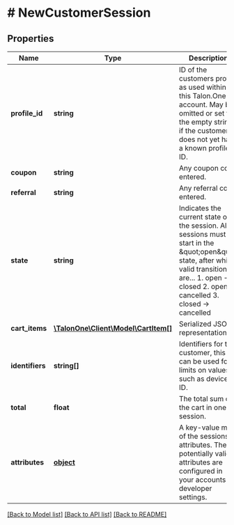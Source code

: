 # # NewCustomerSession

## Properties

Name | Type | Description | Notes
------------ | ------------- | ------------- | -------------
**profile_id** | **string** | ID of the customers profile as used within this Talon.One account. May be omitted or set to the empty string if the customer does not yet have a known profile ID. | [optional] 
**coupon** | **string** | Any coupon code entered. | [optional] 
**referral** | **string** | Any referral code entered. | [optional] 
**state** | **string** | Indicates the current state of the session. All sessions must start in the \&quot;open\&quot; state, after which valid transitions are...  1. open -&gt; closed 2. open -&gt; cancelled 3. closed -&gt; cancelled | [optional] [default to 'open']
**cart_items** | [**\TalonOne\Client\Model\CartItem[]**](CartItem.md) | Serialized JSON representation. | [optional] 
**identifiers** | **string[]** | Identifiers for the customer, this can be used for limits on values such as device ID. | [optional] 
**total** | **float** | The total sum of the cart in one session. | [optional] 
**attributes** | [**object**](.md) | A key-value map of the sessions attributes. The potentially valid attributes are configured in your accounts developer settings. | [optional] 

[[Back to Model list]](../../README.md#documentation-for-models) [[Back to API list]](../../README.md#documentation-for-api-endpoints) [[Back to README]](../../README.md)


